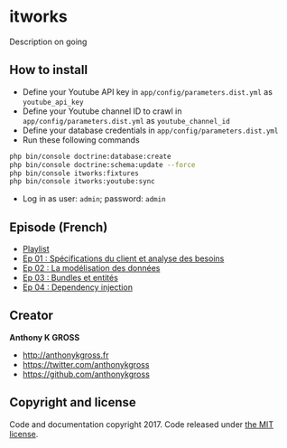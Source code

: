 # itworks
Description on going 

## How to install
- Define your Youtube API key in `app/config/parameters.dist.yml` as `youtube_api_key`
- Define your Youtube channel ID to crawl in `app/config/parameters.dist.yml` as `youtube_channel_id`
- Define your database credentials in `app/config/parameters.dist.yml`
- Run these following commands
```bash
php bin/console doctrine:database:create
php bin/console doctrine:schema:update --force
php bin/console itworks:fixtures
php bin/console itworks:youtube:sync
```
- Log in as user: `admin`; password: `admin`

## Episode (French)
- [Playlist](https://www.youtube.com/playlist?list=PLCsa_8vz1nX55noFNC8hNQO6XgDhlV5x5)
- [Ep 01 : Spécifications du client et analyse des besoins](https://www.youtube.com/watch?v=pD5ugHBLzPA)
- [Ep 02 : La modélisation des données](https://www.youtube.com/watch?v=VNG24gdYZL8)
- [Ep 03 : Bundles et entités](https://www.youtube.com/watch?v=DiAzeqHMZrg)
- [Ep 04 : Dependency injection](https://www.youtube.com/watch?v=U2-71RdoE_U)

## Creator
**Anthony K GROSS**
- <http://anthonykgross.fr>
- <https://twitter.com/anthonykgross>
- <https://github.com/anthonykgross>

## Copyright and license
Code and documentation copyright 2017. Code released under [the MIT license](https://github.com/anthonykgross/itworks/blob/master/LICENSE).